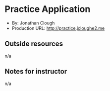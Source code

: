 # Practice Application
+ By: Jonathan Clough 
+ Production URL: http://practice.jcloughe2.me
 
## Outside resources 
n/a  

## Notes for instructor 
n/a
